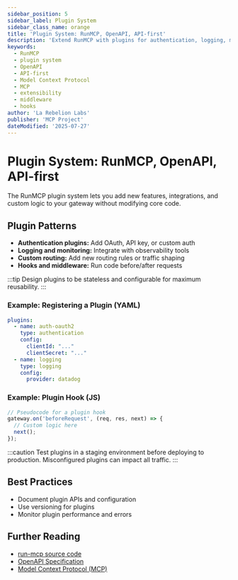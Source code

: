 ```yaml
---
sidebar_position: 5
sidebar_label: Plugin System
sidebar_class_name: orange
title: 'Plugin System: RunMCP, OpenAPI, API-first'
description: 'Extend RunMCP with plugins for authentication, logging, monitoring, and custom logic in API-first, OpenAPI-driven workflows.'
keywords:
  - RunMCP
  - plugin system
  - OpenAPI
  - API-first
  - Model Context Protocol
  - MCP
  - extensibility
  - middleware
  - hooks
author: 'La Rebelion Labs'
publisher: 'MCP Project'
dateModified: '2025-07-27'
---
```


# Plugin System: RunMCP, OpenAPI, API-first

The RunMCP plugin system lets you add new features, integrations, and custom logic to your gateway without modifying core code.

## Plugin Patterns
- **Authentication plugins:** Add OAuth, API key, or custom auth
- **Logging and monitoring:** Integrate with observability tools
- **Custom routing:** Add new routing rules or traffic shaping
- **Hooks and middleware:** Run code before/after requests

:::tip
Design plugins to be stateless and configurable for maximum reusability.
:::

### Example: Registering a Plugin (YAML)
```yaml
plugins:
  - name: auth-oauth2
    type: authentication
    config:
      clientId: "..."
      clientSecret: "..."
  - name: logging
    type: logging
    config:
      provider: datadog
```

### Example: Plugin Hook (JS)
```js
// Pseudocode for a plugin hook
gateway.on('beforeRequest', (req, res, next) => {
  // Custom logic here
  next();
});
```

:::caution
Test plugins in a staging environment before deploying to production. Misconfigured plugins can impact all traffic.
:::

## Best Practices
- Document plugin APIs and configuration
- Use versioning for plugins
- Monitor plugin performance and errors

## Further Reading
- [run-mcp source code](https://github.com/la-rebelion/run-mcp)
- [OpenAPI Specification](https://swagger.io/specification/)
- [Model Context Protocol (MCP)](https://github.com/la-rebelion)
